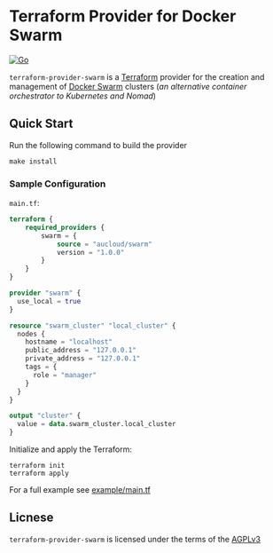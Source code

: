 # Terraform Provider for Docker Swarm

[![Go](https://github.com/aucloud/terraform-provider-swarm/actions/workflows/go.yml/badge.svg)](https://github.com/aucloud/terraform-provider-swarm/actions/workflows/go.yml)

`terraform-provider-swarm` is a [Terraform](https://terraform.io) provider for the creation and management of [Docker Swarm](https://docs.docker.com/engine/swarm/) clusters (_an alternative container orchestrator to Kubernetes and Nomad_)

## Quick Start

Run the following command to build the provider

```console
make install
```

### Sample Configuration

`main.tf`:
```terraform
terraform {
    required_providers {
        swarm = {
            source = "aucloud/swarm"
            version = "1.0.0"
        }
    }
}

provider "swarm" {
  use_local = true
}

resource "swarm_cluster" "local_cluster" {
  nodes {
    hostname = "localhost"
    public_address = "127.0.0.1"
    private_address = "127.0.0.1"
    tags = {
      role = "manager"
    }
  }
}

output "cluster" {
  value = data.swarm_cluster.local_cluster
}
```

Initialize and apply the Terraform:
```console
terraform init
terraform apply
```

For a full example see [example/main.tf](/example/main.tf)

## Licnese

`terraform-provider-swarm` is licensed under the terms of the [AGPLv3](/LICENSE)
